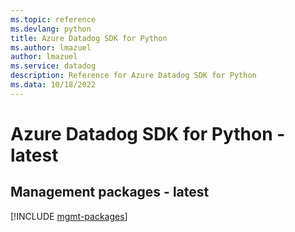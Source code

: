 ```yaml
---
ms.topic: reference
ms.devlang: python
title: Azure Datadog SDK for Python
ms.author: lmazuel
author: lmazuel
ms.service: datadog
description: Reference for Azure Datadog SDK for Python
ms.data: 10/18/2022
---
```

# Azure Datadog SDK for Python - latest

## Management packages - latest
[!INCLUDE [mgmt-packages](datadog-mgmt-index.md)]